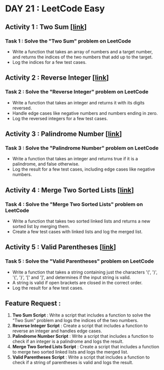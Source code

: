 # DAY 21 : LeetCode Easy

## Activity 1 : Two Sum [[link](https://leetcode.com/problems/two-sum/)]
### Task 1 : Solve the "Two Sum" problem on LeetCode
- Write a function that takes an array of numbers and a target number, and returns the indices of the two numbers that add up to the target.
- Log the indices for a few test cases.

## Activity 2 : Reverse Integer [[link](https://leetcode.com/problems/reverse-integer/description/)]
### Task 2 : Solve the "Reverse Integer" problem on LeetCode
- Write a function that takes an integer and returns it with its digits reversed.
- Handle edge cases like negative numbers and numbers ending in zero.
- Log the reversed integers for a few test cases.

## Activity 3 : Palindrome Number [[link](https://leetcode.com/problems/palindrome-number)]
### Task 3 : Solve the "Palindrome Number" problem on LeetCode
- Write a function that takes an integer and returns true if it is a palindrome, and false otherwise.
- Log the result for a few test cases, including edge cases like negative numbers.

## Activity 4 : Merge Two Sorted Lists [[link](https://leetcode.com/problems/merge-two-sorted-lists)]
### Task 4 : Solve the "Merge Two Sorted Lists" problem on LeetCode
- Write a function that takes two sorted linked lists and returns a new sorted list by merging them.
- Create a few test cases with linked lists and log the merged list.

## Activity 5 : Valid Parentheses [[link](https://leetcode.com/problems/valid-parentheses)]
### Task 5 : Solve the "Valid Parentheses" problem on LeetCode
- Write a function that takes a string containing just the characters '(', ')', '{', '}', '[' and ']', and determines if the input string is valid.
- A string is valid if open brackets are closed in the correct order.
- Log the result for a few test cases.

## Feature Request :
1. **Two Sum Script** : Write a script that includes a function to solve the "Two Sum" problem and logs the indices of the two numbers.
2. **Reverse Integer Script** : Create a script that includes a function to reverse an integer and handles edge cases.
3. **Palindrome Number Script** : Write a script that includes a function to check if an integer is a palindrome and logs the result.
4. **Merge Two Sorted Lists Script** : Create a script that includes a function to merge two sorted linked lists and logs the merged list.
5. **Valid Parentheses Script** : Write a script that includes a function to check if a string of parentheses is valid and logs the result.